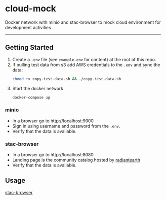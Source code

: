 # cloud-mock
Docker network with minio and stac-browser to mock cloud environment for development activities


---

## Getting Started

1. Create a `.env` file (see `example.env` for content) at the root of this repo. 
1.  If pulling test data from s3 add AWS credentials to the `.env` and sync the data:
    ```sh
    chmod +x copy-test-data.sh && ./copy-test-data.sh
    ```
1. Start the docker network 
    ```sh 
    docker-compose up
    ```

### minio
- In a browser go to http://localhost:9000
- Sign in using username and password from the `.env`.
- Verify that the data is available.

### stac-browser
- In a browser go to http://localhost:8080
- Landing page is the community catalog hosted by [radiantearth](https://radiantearth.github.io/stac-browser/#/)
- Verify that the data is available.

## Usage

[stac-browser](http://localhost:8080)